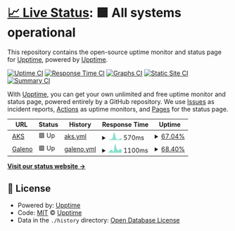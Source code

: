 # [📈 Live Status](https://upptime.github.io/upptime): <!--live status--> **🟩 All systems operational**

This repository contains the open-source uptime monitor and status page for [Upptime](https://upptime.js.org), powered by [Upptime](https://github.com/upptime/upptime).

[![Uptime CI](https://github.com/ReigenbornDavid/galeno-status/workflows/Uptime%20CI/badge.svg)](https://github.com/ReigenbornDavid/galeno-status/actions?query=workflow%3A%22Uptime+CI%22)
[![Response Time CI](https://github.com/ReigenbornDavid/galeno-status/workflows/Response%20Time%20CI/badge.svg)](https://github.com/ReigenbornDavid/galeno-status/actions?query=workflow%3A%22Response+Time+CI%22)
[![Graphs CI](https://github.com/ReigenbornDavid/galeno-status/workflows/Graphs%20CI/badge.svg)](https://github.com/ReigenbornDavid/galeno-status/actions?query=workflow%3A%22Graphs+CI%22)
[![Static Site CI](https://github.com/ReigenbornDavid/galeno-status/workflows/Static%20Site%20CI/badge.svg)](https://github.com/ReigenbornDavid/galeno-status/actions?query=workflow%3A%22Static+Site+CI%22)
[![Summary CI](https://github.com/ReigenbornDavid/galeno-status/workflows/Summary%20CI/badge.svg)](https://github.com/ReigenbornDavid/galeno-status/actions?query=workflow%3A%22Summary+CI%22)

With [Upptime](https://upptime.js.org), you can get your own unlimited and free uptime monitor and status page, powered entirely by a GitHub repository. We use [Issues](https://github.com/upptime/upptime/issues) as incident reports, [Actions](https://github.com/ReigenbornDavid/galeno-status/actions) as uptime monitors, and [Pages](https://upptime.github.io/upptime) for the status page.

<!--start: status pages-->
<!-- This summary is generated by Upptime (https://github.com/upptime/upptime) -->
<!-- Do not edit this manually, your changes will be overwritten -->
<!-- prettier-ignore -->
| URL | Status | History | Response Time | Uptime |
| --- | ------ | ------- | ------------- | ------ |
| <img alt="" src="https://favicons.githubusercontent.com/apitest.e-galeno.com.ar" height="13"> [AKS](http://apiTest.e-galeno.com.ar/api/monitorservicios/Monitor/aks) | 🟩 Up | [aks.yml](https://github.com/ReigenbornDavid/galeno-status/commits/HEAD/history/aks.yml) | <details><summary><img alt="Response time graph" src="./graphs/aks/response-time-week.png" height="20"> 570ms</summary><br><a href="https://ReigenbornDavid.github.io/galeno-status/history/aks"><img alt="Response time 570" src="https://img.shields.io/endpoint?url=https%3A%2F%2Fraw.githubusercontent.com%2FReigenbornDavid%2Fgaleno-status%2FHEAD%2Fapi%2Faks%2Fresponse-time.json"></a><br><a href="https://ReigenbornDavid.github.io/galeno-status/history/aks"><img alt="24-hour response time 526" src="https://img.shields.io/endpoint?url=https%3A%2F%2Fraw.githubusercontent.com%2FReigenbornDavid%2Fgaleno-status%2FHEAD%2Fapi%2Faks%2Fresponse-time-day.json"></a><br><a href="https://ReigenbornDavid.github.io/galeno-status/history/aks"><img alt="7-day response time 570" src="https://img.shields.io/endpoint?url=https%3A%2F%2Fraw.githubusercontent.com%2FReigenbornDavid%2Fgaleno-status%2FHEAD%2Fapi%2Faks%2Fresponse-time-week.json"></a><br><a href="https://ReigenbornDavid.github.io/galeno-status/history/aks"><img alt="30-day response time 570" src="https://img.shields.io/endpoint?url=https%3A%2F%2Fraw.githubusercontent.com%2FReigenbornDavid%2Fgaleno-status%2FHEAD%2Fapi%2Faks%2Fresponse-time-month.json"></a><br><a href="https://ReigenbornDavid.github.io/galeno-status/history/aks"><img alt="1-year response time 570" src="https://img.shields.io/endpoint?url=https%3A%2F%2Fraw.githubusercontent.com%2FReigenbornDavid%2Fgaleno-status%2FHEAD%2Fapi%2Faks%2Fresponse-time-year.json"></a></details> | <details><summary><a href="https://ReigenbornDavid.github.io/galeno-status/history/aks">67.04%</a></summary><a href="https://ReigenbornDavid.github.io/galeno-status/history/aks"><img alt="All-time uptime 67.04%" src="https://img.shields.io/endpoint?url=https%3A%2F%2Fraw.githubusercontent.com%2FReigenbornDavid%2Fgaleno-status%2FHEAD%2Fapi%2Faks%2Fuptime.json"></a><br><a href="https://ReigenbornDavid.github.io/galeno-status/history/aks"><img alt="24-hour uptime 100.00%" src="https://img.shields.io/endpoint?url=https%3A%2F%2Fraw.githubusercontent.com%2FReigenbornDavid%2Fgaleno-status%2FHEAD%2Fapi%2Faks%2Fuptime-day.json"></a><br><a href="https://ReigenbornDavid.github.io/galeno-status/history/aks"><img alt="7-day uptime 67.04%" src="https://img.shields.io/endpoint?url=https%3A%2F%2Fraw.githubusercontent.com%2FReigenbornDavid%2Fgaleno-status%2FHEAD%2Fapi%2Faks%2Fuptime-week.json"></a><br><a href="https://ReigenbornDavid.github.io/galeno-status/history/aks"><img alt="30-day uptime 67.04%" src="https://img.shields.io/endpoint?url=https%3A%2F%2Fraw.githubusercontent.com%2FReigenbornDavid%2Fgaleno-status%2FHEAD%2Fapi%2Faks%2Fuptime-month.json"></a><br><a href="https://ReigenbornDavid.github.io/galeno-status/history/aks"><img alt="1-year uptime 67.04%" src="https://img.shields.io/endpoint?url=https%3A%2F%2Fraw.githubusercontent.com%2FReigenbornDavid%2Fgaleno-status%2FHEAD%2Fapi%2Faks%2Fuptime-year.json"></a></details>
| <img alt="" src="https://favicons.githubusercontent.com/apitest.e-galeno.com.ar" height="13"> [Galeno](http://apiTest.e-galeno.com.ar/api/monitorservicios/Monitor/galeno) | 🟩 Up | [galeno.yml](https://github.com/ReigenbornDavid/galeno-status/commits/HEAD/history/galeno.yml) | <details><summary><img alt="Response time graph" src="./graphs/galeno/response-time-week.png" height="20"> 1100ms</summary><br><a href="https://ReigenbornDavid.github.io/galeno-status/history/galeno"><img alt="Response time 913" src="https://img.shields.io/endpoint?url=https%3A%2F%2Fraw.githubusercontent.com%2FReigenbornDavid%2Fgaleno-status%2FHEAD%2Fapi%2Fgaleno%2Fresponse-time.json"></a><br><a href="https://ReigenbornDavid.github.io/galeno-status/history/galeno"><img alt="24-hour response time 1886" src="https://img.shields.io/endpoint?url=https%3A%2F%2Fraw.githubusercontent.com%2FReigenbornDavid%2Fgaleno-status%2FHEAD%2Fapi%2Fgaleno%2Fresponse-time-day.json"></a><br><a href="https://ReigenbornDavid.github.io/galeno-status/history/galeno"><img alt="7-day response time 1100" src="https://img.shields.io/endpoint?url=https%3A%2F%2Fraw.githubusercontent.com%2FReigenbornDavid%2Fgaleno-status%2FHEAD%2Fapi%2Fgaleno%2Fresponse-time-week.json"></a><br><a href="https://ReigenbornDavid.github.io/galeno-status/history/galeno"><img alt="30-day response time 913" src="https://img.shields.io/endpoint?url=https%3A%2F%2Fraw.githubusercontent.com%2FReigenbornDavid%2Fgaleno-status%2FHEAD%2Fapi%2Fgaleno%2Fresponse-time-month.json"></a><br><a href="https://ReigenbornDavid.github.io/galeno-status/history/galeno"><img alt="1-year response time 913" src="https://img.shields.io/endpoint?url=https%3A%2F%2Fraw.githubusercontent.com%2FReigenbornDavid%2Fgaleno-status%2FHEAD%2Fapi%2Fgaleno%2Fresponse-time-year.json"></a></details> | <details><summary><a href="https://ReigenbornDavid.github.io/galeno-status/history/galeno">68.40%</a></summary><a href="https://ReigenbornDavid.github.io/galeno-status/history/galeno"><img alt="All-time uptime 88.07%" src="https://img.shields.io/endpoint?url=https%3A%2F%2Fraw.githubusercontent.com%2FReigenbornDavid%2Fgaleno-status%2FHEAD%2Fapi%2Fgaleno%2Fuptime.json"></a><br><a href="https://ReigenbornDavid.github.io/galeno-status/history/galeno"><img alt="24-hour uptime 79.69%" src="https://img.shields.io/endpoint?url=https%3A%2F%2Fraw.githubusercontent.com%2FReigenbornDavid%2Fgaleno-status%2FHEAD%2Fapi%2Fgaleno%2Fuptime-day.json"></a><br><a href="https://ReigenbornDavid.github.io/galeno-status/history/galeno"><img alt="7-day uptime 68.40%" src="https://img.shields.io/endpoint?url=https%3A%2F%2Fraw.githubusercontent.com%2FReigenbornDavid%2Fgaleno-status%2FHEAD%2Fapi%2Fgaleno%2Fuptime-week.json"></a><br><a href="https://ReigenbornDavid.github.io/galeno-status/history/galeno"><img alt="30-day uptime 88.07%" src="https://img.shields.io/endpoint?url=https%3A%2F%2Fraw.githubusercontent.com%2FReigenbornDavid%2Fgaleno-status%2FHEAD%2Fapi%2Fgaleno%2Fuptime-month.json"></a><br><a href="https://ReigenbornDavid.github.io/galeno-status/history/galeno"><img alt="1-year uptime 88.07%" src="https://img.shields.io/endpoint?url=https%3A%2F%2Fraw.githubusercontent.com%2FReigenbornDavid%2Fgaleno-status%2FHEAD%2Fapi%2Fgaleno%2Fuptime-year.json"></a></details>

<!--end: status pages-->

[**Visit our status website →**](https://upptime.github.io/upptime)

## 📄 License

- Powered by: [Upptime](https://github.com/upptime/upptime)
- Code: [MIT](./LICENSE) © [Upptime](https://upptime.js.org)
- Data in the `./history` directory: [Open Database License](https://opendatacommons.org/licenses/odbl/1-0/)
